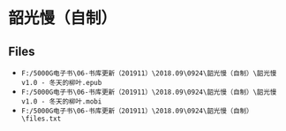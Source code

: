 # 韶光慢（自制）

## Files

- `F:/5000G电子书\06-书库更新（201911）\2018.09\0924\韶光慢（自制）\韶光慢v1.0 - 冬天的柳叶.epub`
- `F:/5000G电子书\06-书库更新（201911）\2018.09\0924\韶光慢（自制）\韶光慢v1.0 - 冬天的柳叶.mobi`
- `F:/5000G电子书\06-书库更新（201911）\2018.09\0924\韶光慢（自制）\files.txt`
